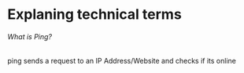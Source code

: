 # Explaning technical terms
###### What is Ping?
ping sends a request to an IP Address/Website and checks if its online
